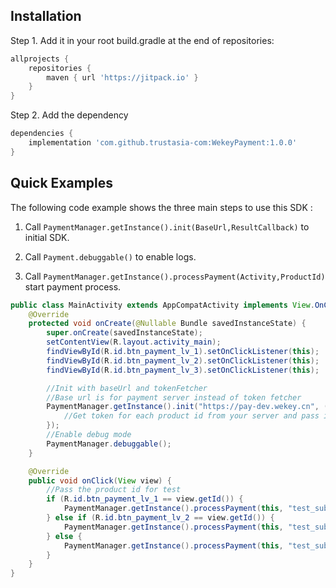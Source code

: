 ## Installation

Step 1. Add it in your root build.gradle at the end of repositories:

```groovy
allprojects {
    repositories {
        maven { url 'https://jitpack.io' }
    }
}
```

Step 2. Add the dependency

```groovy
dependencies {
    implementation 'com.github.trustasia-com:WekeyPayment:1.0.0'
}
```

## Quick Examples

The following code example shows the three main steps to use this SDK :

1. Call `PaymentManager.getInstance().init(BaseUrl,ResultCallback)` to initial SDK.

2. Call `Payment.debuggable()` to enable logs.

3. Call `PaymentManager.getInstance().processPayment(Activity,ProductId)` start payment process.

```java
public class MainActivity extends AppCompatActivity implements View.OnClickListener {
    @Override
    protected void onCreate(@Nullable Bundle savedInstanceState) {
        super.onCreate(savedInstanceState);
        setContentView(R.layout.activity_main);
        findViewById(R.id.btn_payment_lv_1).setOnClickListener(this);
        findViewById(R.id.btn_payment_lv_2).setOnClickListener(this);
        findViewById(R.id.btn_payment_lv_3).setOnClickListener(this);

        //Init with baseUrl and tokenFetcher
        //Base url is for payment server instead of token fetcher
        PaymentManager.getInstance().init("https://pay-dev.wekey.cn", (productId, callback) -> {
            //Get token for each product id from your server and pass it to callback
        });
        //Enable debug mode
        PaymentManager.debuggable();
    }

    @Override
    public void onClick(View view) {
        //Pass the product id for test 
        if (R.id.btn_payment_lv_1 == view.getId()) {
            PaymentManager.getInstance().processPayment(this, "test_sub_1");
        } else if (R.id.btn_payment_lv_2 == view.getId()) {
            PaymentManager.getInstance().processPayment(this, "test_sub_2");
        } else {
            PaymentManager.getInstance().processPayment(this, "test_sub_3");
        }
    }
}
```
